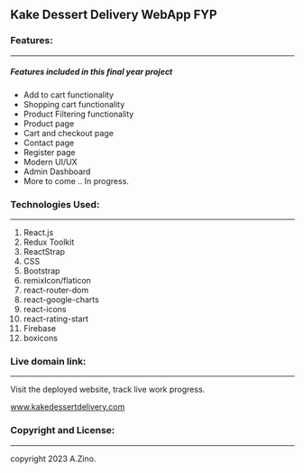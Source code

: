 ## Kake Dessert Delivery WebApp FYP

### Features:

---

##### Features included in this final year project

- Add to cart functionality
- Shopping cart functionality
- Product Filtering functionality
- Product page
- Cart and checkout page
- Contact page
- Register page
- Modern  UI/UX
- Admin Dashboard
- More to come .. In progress.

### Technologies Used:

---

1. React.js
2. Redux Toolkit
3. ReactStrap
4. CSS
5. Bootstrap
6. remixIcon/flaticon
7. react-router-dom
8. react-google-charts
9. react-icons
10. react-rating-start
11. Firebase
12. boxicons

### Live domain link:

---

Visit the deployed website, track live work progress.

www.kakedessertdelivery.com

### Copyright and License:

---

copyright 2023 A.Zino.
